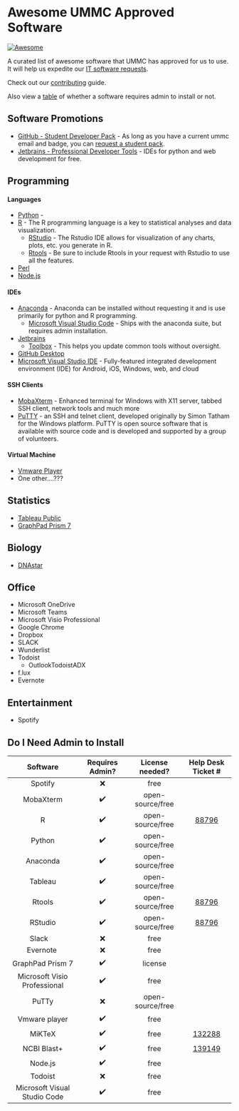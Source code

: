 # Awesome UMMC Approved Software

 [![Awesome](https://cdn.rawgit.com/sindresorhus/awesome/d7305f38d29fed78fa85652e3a63e154dd8e8829/media/badge.svg)](https://github.com/sindresorhus/awesome)
 
A curated list of awesome software that UMMC has approved for us to use.  It will help us expedite our [IT software requests](http://myservicedesk.umsmed.edu).

Check out our [contributing](https://github.com/bioinformatics-collaborative/awesome-ummc-approved-software/blob/master/CONTRIBUTING.rst) guide.

Also view a [table](#do-i-need-admin-to-install) of whether a software requires admin to install or not.

## Software Promotions

* [GitHub - Student Developer Pack](https://education.github.com/pack) - As long as you have a current ummc email and badge, you can [request a student pack](https://education.github.com/discount_requests/new).
* [Jetbrains - Professional Developer Tools](https://www.jetbrains.com/student/) - IDEs for python and web development for free.

## Programming

#### Languages

* [Python](https://www.python.org/) - 
* [R](https://www.r-project.org/) - The R programming language is a key to statistical analyses and data visualization.
  * [RStudio](https://www.rstudio.com/) - The Rstudio IDE allows for visualization of any charts, plots, etc. you generate in R.
  * [Rtools](https://cran.r-project.org/bin/windows/Rtools/) - Be sure to include Rtools in your request with Rstudio to use all the features.
* [Perl](https://www.perl.org/)
* [Node.js](https://nodejs.org/en/)

#### IDEs

* [Anaconda](https://anaconda.org/) - Anaconda can be installed without requesting it and is use primarily for python and R programming.
    * [Microsoft Visual Studio Code](https://docs.anaconda.com/anaconda/user-guide/tasks/integration/vscode/) - Ships with the anaconda suite, but requires admin installation.
* [Jetbrains](https://www.jetbrains.com/)
    * [Toolbox](https://www.jetbrains.com/toolbox/app/) - This helps you update common tools without oversight.
* [GitHub Desktop](https://desktop.github.com/)
* [Microsoft Visual Studio IDE](https://visualstudio.microsoft.com/vs/) - Fully-featured integrated development environment (IDE)
for Android, iOS, Windows, web, and cloud


#### SSH Clients

* [MobaXterm](https://mobaxterm.mobatek.net/) - Enhanced terminal for Windows with X11 server, tabbed SSH client, network tools and much more
* [PuTTY](http://www.putty.org/) - an SSH and telnet client, developed originally by Simon Tatham for the Windows platform. PuTTY is open source software that is available with source code and is developed and supported by a group of volunteers.

#### Virtual Machine

* [Vmware Player](https://www.vmware.com/products/workstation-player.html)
* One other....???

## Statistics
* [Tableau Public](https://public.tableau.com/en-us/s/)
* [GraphPad Prism 7](https://www.graphpad.com/scientific-software/prism/)

## Biology

* [DNAstar](https://www.dnastar.com/t-allproducts.aspx)

## Office

* Microsoft OneDrive
* Microsoft Teams
* Microsoft Visio Professional
* Google Chrome
* Dropbox
* SLACK
* Wunderlist
* Todoist
  * OutlookTodoistADX
* f.lux
* Evernote

## Entertainment

* Spotify

## Do I Need Admin to Install

| Software                      |   Requires Admin?     | License needed?    | Help Desk Ticket # |
|:-----------------------------:|:---------------------:|:------------------:|:------------------:|
|  Spotify                      |         :x:           | free               |                    |
|  MobaXterm                    | :heavy_check_mark:    | open-source/free   |                    |
|  R                            | :heavy_check_mark:    | open-source/free   |    [88796](https://github.com/bioinformatics-collaborative/awesome-ummc-approved-software/blob/master/help_desk_tickets/%2388796.pdf)       |
|  Python                       | :heavy_check_mark:    | open-source/free   |                    |
|  Anaconda                     | :heavy_check_mark:    | open-source/free   |                    |
|  Tableau                      | :heavy_check_mark:    | open-source/free   |                    |
|  Rtools                       | :heavy_check_mark:    | open-source/free   |    [88796](https://github.com/bioinformatics-collaborative/awesome-ummc-approved-software/blob/master/help_desk_tickets/%2388796.pdf)       |
|  RStudio                      | :heavy_check_mark:    | open-source/free   |    [88796](https://github.com/bioinformatics-collaborative/awesome-ummc-approved-software/blob/master/help_desk_tickets/%2388796.pdf)       |
|  Slack                        |         :x:           | free               |                    |
|  Evernote                     |         :x:           | free               |                    |
|  GraphPad Prism 7             | :heavy_check_mark:    | license            |                    |
|  Microsoft Visio Professional | :heavy_check_mark:    | free               |                    |
|  PuTTy                        |         :x:           | open-source/free   |                    |
|  Vmware player                |  :heavy_check_mark:   | free               |                    |
|  MiKTeX                       |  :heavy_check_mark:   | free               |    [132288](https://github.com/bioinformatics-collaborative/awesome-ummc-approved-software/blob/master/help_desk_tickets/%23132288.pdf)      |
|  NCBI Blast+                  |  :heavy_check_mark:   | free               |    [139149](https://github.com/bioinformatics-collaborative/awesome-ummc-approved-software/blob/master/help_desk_tickets/%23139149.pdf)      |
|  Node.js                      |  :heavy_check_mark:   | free               |                    |
|  Todoist                      |  :x:                  | free               |                    |
|  Microsoft Visual Studio Code |  :heavy_check_mark:   | free               |                    |
